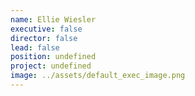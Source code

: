 ```yaml
---
name: Ellie Wiesler
executive: false
director: false
lead: false
position: undefined
project: undefined
image: ../assets/default_exec_image.png
---
```

